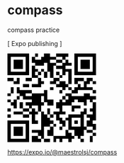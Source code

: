 # compass
compass practice

[ Expo publishing ]

<div style="display:flex;">
<img src="https://github.com/maestrolsj/compass/blob/master/qrcode.png?raw=true"   width="200">
</div>

https://expo.io/@maestrolsj/compass
